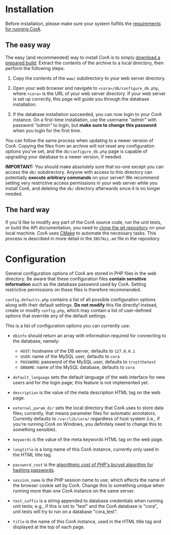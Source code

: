 # Installation

Before installation, please make sure your system fulfills the
[requirements for running CorA](index.md#requirements).

## The easy way

The easy (and recommended) way to install CorA is to simply
[download a prepared build][download_url].  Extract the contents of the archive
to a local directory, then perform the following steps:

1. Copy the contents of the `www/` subdirectory to your web server directory.

2. Open your web browser and navigate to `<cora>/db/configure_db.php`, where
   `<cora>` is the URL of your web server directory.  If your web server is set
   up correctly, this page will guide you through the database installation.

3. If the database installation succeeded, you can now login to your CorA
   instance.  On a first-time installation, use the username *"admin"* with
   password *"admin"* to login, but **make sure to change this password** when
   you login for the first time.

You can follow the same process when updating to a newer version of CorA.
Copying the files from an archive will *not* reset any configuration options
you've set, and the `db/configure_db.php` page is capable of upgrading your
database to a newer version, if needed.

**IMPORTANT:** You should make absolutely sure that no-one except you can access
  the `db/` subdirectory.  Anyone with access to this directory can potentially
  **execute arbitrary commands** on your server!  We recommend setting very
  restrictive access permissions in your web server while you install CorA, and
  deleting the `db/` directory afterwards since it is no longer needed.

## The hard way

If you'd like to modify any part of the CorA source code, run the unit tests, or
build the API documentation, you need to
[clone the git repository][git_repo] on your local
machine.  CorA uses [CMake](http://www.cmake.org/) to automate the necessary
tasks.  This process is described in more detail in the `INSTALL.md` file in the
repository.


# Configuration

General configuration options of CorA are stored in PHP files in the web
directory.  Be aware that these configuration files **contain sensitive
information** such as the database password used by CorA.  Setting restrictive
permissions on these files is therefore recommended.

`config.defaults.php` contains a list of all possible configuration options
along with their default settings.  **Do not modify** this file directly!
Instead, create or modify `config.php`, which may contain a list of user-defined
options that override any of the default settings.

This is a list of configuration options you can currently use:

+ `dbinfo` should return an array with information required for connecting to
  the database, namely:

    + `HOST`: hostname of the DB server, defaults to `127.0.0.1`
    + `USER`: name of the MySQL user, defaults to `cora`
    + `PASSWORD`: password of the MySQL user, defaults to `trustthetext`
    + `DBNAME`: name of the MySQL database, defaults to `cora`

+ `default_language` sets the default language of the web interface for new
  users and for the login page; this feature is not implemented yet.

+ `description` is the value of the meta description HTML tag on the web page.

+ `external_param_dir` sets the local directory that CorA uses to store data
  files; currently, that means parameter files for automatic annotators.
  Currently defaults to `/var/lib/cora/` regardless of host system (i.e., if
  you're running CorA on Windows, you definitely need to change this to
  something sensible).

+ `keywords` is the value of the meta keywords HTML tag on the web page.

+ `longtitle` is a long name of this CorA instance, currently only used in the
  HTML title tag.

+ `password_cost` is the
  [algorithmic cost of PHP's bcrypt algorithm for hashing passwords](http://php.net/manual/en/password.constants.php).

+ `session_name` is the PHP session name to use, which affects the name of the
  browser cookie set by CorA.  Change this to something unique when running more
  than one CorA instance on the same server.

+ `test_suffix` is a string appended to database credentials when running unit
  tests; e.g., if this is set to "test" and the CorA database is "cora", unit
  tests will try to run on a database "cora_test".

+ `title` is the name of this CorA instance, used in the HTML title tag and
  displayed at the top of each page.



[git_repo]: https://bitbucket.org/mbollmann/cora/
[download_url]: https://bitbucket.org/mbollmann/cora/downloads
